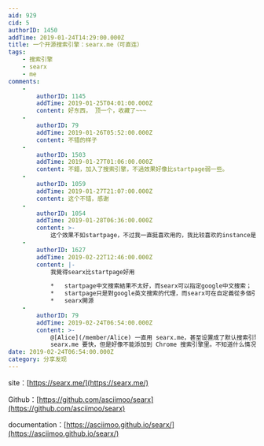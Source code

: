 ```yaml
---
aid: 929
cid: 5
authorID: 1450
addTime: 2019-01-24T14:29:00.000Z
title: 一个开源搜索引擎：searx.me（可直连）
tags:
    - 搜索引擎
    - searx
    - me
comments:
    -
        authorID: 1145
        addTime: 2019-01-25T04:01:00.000Z
        content: 好东西， 顶一个，收藏了~~~
    -
        authorID: 79
        addTime: 2019-01-26T05:52:00.000Z
        content: 不错的样子
    -
        authorID: 1503
        addTime: 2019-01-27T01:06:00.000Z
        content: 不錯，加入了搜索引擎，不過效果好像比startpage弱一些。
    -
        authorID: 1059
        addTime: 2019-01-27T21:07:00.000Z
        content: 这个不错，感谢
    -
        authorID: 1054
        addTime: 2019-01-28T06:36:00.000Z
        content: >-
            这个效果不如startpage，不过我一直挺喜欢用的，我比较喜欢的instance是这个[https://search.disroot.org/](https://search.disroot.org/)
    -
        authorID: 1627
        addTime: 2019-02-22T12:46:00.000Z
        content: |-
            我覺得searx比startpage好用

            *   startpage中文搜索結果不太好，而searx可以指定google中文搜索；
            *   startpage只是對google英文搜索的代理，而searx可在自定義從多個引擎搜索；
            *   searx開源
    -
        authorID: 79
        addTime: 2019-02-24T06:54:00.000Z
        content: >-
            @[Alice](/member/Alice) 一直用 searx.me，甚至设置成了默认搜索引擎。看你说的打开和搜索上速度好像都比
            searx.me 要快，但是好像不能添加到 Chrome 搜索引擎里。不知道什么情况。
date: 2019-02-24T06:54:00.000Z
category: 分享发现
---
```


site：[https://searx.me/](https://searx.me/)

Github：[https://github.com/asciimoo/searx](https://github.com/asciimoo/searx)

documentation：[https://asciimoo.github.io/searx/](https://asciimoo.github.io/searx/)
